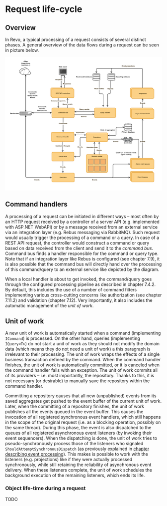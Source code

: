 # Request life-cycle

## Overview

In Revo, a typical processing of a request consists of several distinct phases. A general overview of the data flows during a request can be seen in picture below.

![Data flows during a request](../.gitbook/assets/revo_request_processing_data_flows-3.png)

## Command handlers

A processing of a request can be initiated in different ways – most often by an HTTP request received by a controller of a server API \(e.g. implemented with ASP.NET WebAPI\) or by a message received from an external service via an integration layer \(e.g. Rebus messaging via RabbitMQ\). Such request would usually trigger the processing of a command or a query. In case of a REST API request, the controller would construct a command or query based on data received from the client and send it to the _command bus_. Command bus finds a handler responsible for the command or query type. Note that if an integration layer like Rebus is configured \(see chapter 7.9\), it is also possible that the command bus will directly hand over the processing of this command/query to an external service like depicted by the diagram.

When a local handler is about to get invoked, the command/query goes through the configured processing pipeline as described in chapter 7.4.2. By default, this includes the use of a number of command filters implementing various cross-cutting concerns like authorization \(see chapter 7.11.2\) and validation \(chapter 7.12\). Very importantly, it also includes the automatic management of the _unit of work_.

## Unit of work

A new unit of work is automatically started when a command \(implementing `ICommand`\) is processed. On the other hand, queries \(implementing `IQuery<T>`\) do not start a unit of work as they should not modify the domain data \(which means they do not need a unit of work\) a this paragraph is irrelevant to their processing. The unit of work wraps the effects of a single business transaction defined by the command. When the command handler finishes, the unit of work is automatically committed, or it is canceled when the command handler fails with an exception. The unit of work commits all of its providers – i.e. most importantly, the repository. Thanks to this, it is not necessary \(or desirable\) to manually save the repository within the command handler.

Committing a repository causes that all new \(unpublished\) events from its saved aggregates get pushed to the event buffer of the current unit of work. Later, when the committing of a repository finishes, the unit of work publishes all the events queued in the event buffer. This causes the invocation of all registered synchronous event handlers, which still happens in the scope of the original request \(i.e. as a blocking operation, possibly on the same thread\). During this phase, the event is also dispatched to the queues of all registered asynchronous event listeners \(by invoking their event sequencers\). When the dispatching is done, the unit of work tries to pseudo-synchronously process those of the listeners who signaled `ShouldAttemptSynchronousDispatch` \(as previously explained in [chapter describing event processing](events.md#pseudo-synchronous-event-dispatch)\). This makes is possible to work with the listeners \(e.g. projections\) like if they were actually processed synchronously, while still retaining the reliability of asynchronous event delivery. When these listeners complete, the unit of work schedules the background execution of the remaining listeners, which ends its life.

### Object life-time during a request

TODO

